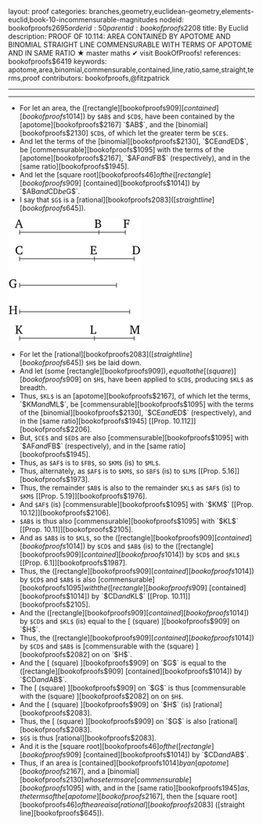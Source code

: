 layout: proof
categories: branches,geometry,euclidean-geometry,elements-euclid,book-10-incommensurable-magnitudes
nodeid: bookofproofs$2695
orderid: 50
parentid: bookofproofs$2208
title: By Euclid
description: PROOF OF 10.114: AREA CONTAINED BY APOTOME AND BINOMIAL STRAIGHT LINE COMMENSURABLE WITH TERMS OF APOTOME AND IN SAME RATIO &#9733; master maths &#10004; visit BookOfProofs!
references: bookofproofs$6419
keywords: apotome,area,binomial,commensurable,contained,line,ratio,same,straight,terms,proof
contributors: bookofproofs,@fitzpatrick

---


---



* For let an area, the ([rectangle][bookofproofs$909] [contained][bookofproofs$1014]) by `$AB$` and `$CD$`, have been contained by the [apotome][bookofproofs$2167] `$AB$`, and the [binomial][bookofproofs$2130] `$CD$`, of which let the greater term be `$CE$`.
* And let the terms of the [binomial][bookofproofs$2130], `$CE$` and `$ED$`, be [commensurable][bookofproofs$1095] with the terms of the [apotome][bookofproofs$2167], `$AF$` and `$FB$` (respectively), and in the [same ratio][bookofproofs$1945].
* And let the [square root][bookofproofs$46] of the ([rectangle][bookofproofs$909] [contained][bookofproofs$1014]) by `$AB$` and `$CD$` be `$G$`.
* I say that `$G$` is a [rational][bookofproofs$2083] ([straight line][bookofproofs$645]).

![fig114e](https://github.com/bookofproofs/bookofproofs.github.io/blob/main/_sources/_assets/images/euclid/Book10/fig114e.png?raw=true)

* For let the [rational][bookofproofs$2083] ([straight line][bookofproofs$645]) `$H$` be laid down.
* And let (some [rectangle][bookofproofs$909]), equal to the [ (square) ][bookofproofs$909] on `$H$`, have been applied to `$CD$`, producing `$KL$` as breadth.
* Thus, `$KL$` is an [apotome][bookofproofs$2167], of which let the terms, `$KM$` and `$ML$`, be [commensurable][bookofproofs$1095] with the terms of the [binomial][bookofproofs$2130], `$CE$` and `$ED$` (respectively), and in the [same ratio][bookofproofs$1945] [[Prop. 10.112]][bookofproofs$2206].
* But, `$CE$` and `$ED$` are also [commensurable][bookofproofs$1095] with `$AF$` and `$FB$` (respectively), and in the [same ratio][bookofproofs$1945].
* Thus, as `$AF$` is to `$FB$`, so `$KM$` (is) to `$ML$`.
* Thus, alternately, as `$AF$` is to `$KM$`, so `$BF$` (is) to `$LM$` [[Prop. 5.16]][bookofproofs$1973].
* Thus, the remainder `$AB$` is also to the remainder `$KL$` as `$AF$` (is) to `$KM$` [[Prop. 5.19]][bookofproofs$1976].
* And `$AF$` (is) [commensurable][bookofproofs$1095] with `$KM$` [[Prop. 10.12]][bookofproofs$2106].
* `$AB$` is thus also [commensurable][bookofproofs$1095] with `$KL$` [[Prop. 10.11]][bookofproofs$2105].
* And as `$AB$` is to `$KL$`, so the ([rectangle][bookofproofs$909] [contained][bookofproofs$1014]) by `$CD$` and `$AB$` (is) to the ([rectangle][bookofproofs$909] [contained][bookofproofs$1014]) by `$CD$` and `$KL$` [[Prop. 6.1]][bookofproofs$1987].
* Thus, the ([rectangle][bookofproofs$909] [contained][bookofproofs$1014]) by `$CD$` and `$AB$` is also [commensurable][bookofproofs$1095] with the ([rectangle][bookofproofs$909] [contained][bookofproofs$1014]) by `$CD$` and `$KL$` [[Prop. 10.11]][bookofproofs$2105].
* And the ([rectangle][bookofproofs$909] [contained][bookofproofs$1014]) by `$CD$` and `$KL$` (is) equal to the [ (square) ][bookofproofs$909] on `$H$`.
* Thus, the ([rectangle][bookofproofs$909] [contained][bookofproofs$1014]) by `$CD$` and `$AB$` is [commensurable with the (square) ][bookofproofs$2082] on on `$H$`.
* And the [ (square) ][bookofproofs$909] on `$G$` is equal to the ([rectangle][bookofproofs$909] [contained][bookofproofs$1014]) by `$CD$` and `$AB$`.
* The [ (square) ][bookofproofs$909] on `$G$` is thus [commensurable with the (square) ][bookofproofs$2082] on on `$H$`.
* And the [ (square) ][bookofproofs$909] on `$H$` (is) [rational][bookofproofs$2083].
* Thus, the [ (square) ][bookofproofs$909] on `$G$` is also [rational][bookofproofs$2083].
* `$G$` is thus [rational][bookofproofs$2083].
* And it is the [square root][bookofproofs$46] of the ([rectangle][bookofproofs$909] [contained][bookofproofs$1014]) by `$CD$` and `$AB$`.
* Thus, if an area is [contained][bookofproofs$1014] by an [apotome][bookofproofs$2167], and a [binomial][bookofproofs$2130] whose terms are [commensurable][bookofproofs$1095] with, and in the [same ratio][bookofproofs$1945] as, the terms of the [apotome][bookofproofs$2167], then the [square root][bookofproofs$46] of the area is a [rational][bookofproofs$2083] ([straight line][bookofproofs$645]).
